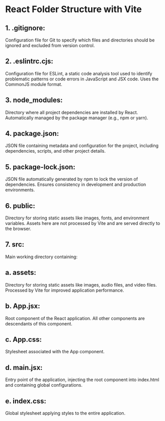 # React Folder Structure with Vite

## 1. .gitignore:

Configuration file for Git to specify which files and directories should be ignored and excluded from version control.

## 2. .eslintrc.cjs:

Configuration file for ESLint, a static code analysis tool used to identify problematic patterns or code errors in JavaScript and JSX code. Uses the CommonJS module format.

## 3. node_modules:

Directory where all project dependencies are installed by React. Automatically managed by the package manager (e.g., npm or yarn).

## 4. package.json:

JSON file containing metadata and configuration for the project, including dependencies, scripts, and other project details.

## 5. package-lock.json:

JSON file automatically generated by npm to lock the version of dependencies. Ensures consistency in development and production environments.

## 6. public:

Directory for storing static assets like images, fonts, and environment variables. Assets here are not processed by Vite and are served directly to the browser.

## 7. src:

Main working directory containing:

## a. assets:

Directory for storing static assets like images, audio files, and video files. Processed by Vite for improved application performance.

## b. App.jsx:

Root component of the React application. All other components are descendants of this component.

## c. App.css:

Stylesheet associated with the App component.

## d. main.jsx:

Entry point of the application, injecting the root component into index.html and containing global configurations.

## e. index.css:

Global stylesheet applying styles to the entire application.
